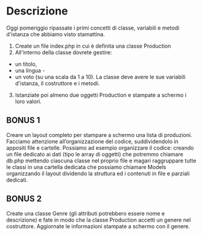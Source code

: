 # Descrizione
Oggi pomeriggio ripassate i primi concetti di classe, variabili e metodi d'istanza che abbiamo visto stamattina. 
1) Create un file index.php in cui è definita una classe Production
2) All'interno della classe dovrete gestire:
- un titolo, 
- una lingua -
- un voto (su una scala da 1 a 10). 
La classe deve avere le sue variabili d'istanza, il costruttore e i metodi.

3) Istanziate poi almeno due oggetti Production e stampate a schermo i loro valori.

## BONUS 1 
Creare un layout completo per stampare a schermo una lista di produzioni. Facciamo attenzione all’organizzazione del codice, suddividendolo in appositi file e cartelle. Possiamo ad esempio organizzare il codice:
creando un file dedicato ai dati (tipo le array di oggetti) che potremmo chiamare db.php
mettendo ciascuna classe nel proprio file e magari raggruppare tutte le classi in una cartella dedicata che possiamo chiamare Models
organizzando il layout dividendo la struttura ed i contenuti in file e parziali dedicati.
## BONUS 2 
Create una classe Genre (gli attributi potrebbero essere nome e descrizione) e fate in modo che la classe Production accetti un genere nel costruttore. Aggiornate le informazioni stampate a schermo con il genere.
